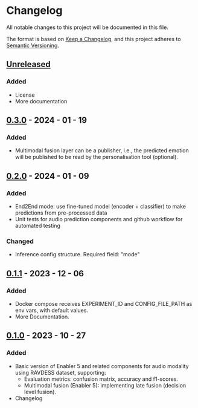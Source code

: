 # Changelog

All notable changes to this project will be documented in this file.

The format is based on [Keep a Changelog](https://keepachangelog.com/en/1.0.0/),
and this project adheres to [Semantic Versioning](https://semver.org/spec/v2.0.0.html).

## [Unreleased]
### Added
- License
- More documentation

## [0.3.0] - 2024 - 01 - 19
### Added
- Multimodal fusion layer can be a publisher, i.e., the predicted emotion will be published to be read by
the personalisation tool (optional).

## [0.2.0] - 2024 - 01 - 09

### Added

- End2End mode: use fine-tuned model (encoder + classifier) to make predictions from pre-processed data
- Unit tests for audio prediction components and github workflow for automated testing

### Changed

- Inference config structure. Required field: "mode"

## [0.1.1] - 2023 - 12 - 06

### Added

- Docker compose receives EXPERIMENT_ID and CONFIG_FILE_PATH as env vars, with default values.
- More Documentation.

## [0.1.0] - 2023 - 10 - 27

### Added

- Basic version of Enabler 5 and related components for audio modality using RAVDESS dataset, supporting:
    - Evaluation metrics: confusion matrix, accuracy and f1-scores.
    - Multimodal fusion (Enabler 5): implementing late fusion (decision level fusion).
- Changelog

<!-- 
Example of Categories to use in each release

### Added
- Just an example of how to use changelog.

### Changed
- Just an example of how to use changelog.

### Fixed
- Just an example of how to use changelog.

### Removed
- Just an example of how to use changelog.

### Deprecated
- Just an example of how to use changelog. -->


[unreleased]: https://github.com/um-xr2learn-enablers/XR2Learn-Inference/compare/v0.1.0...master

[0.1.0]: https://github.com/um-xr2learn-enablers/XR2Learn-Inference/releases/tag/v0.1.0

[0.1.1]: https://github.com/um-xr2learn-enablers/XR2Learn-Inference/releases/tag/v0.1.1

[0.2.0]: https://github.com/um-xr2learn-enablers/XR2Learn-Inference/releases/tag/v0.2.0

[0.3.0]: https://github.com/um-xr2learn-enablers/XR2Learn-Inference/releases/tag/v0.3.0